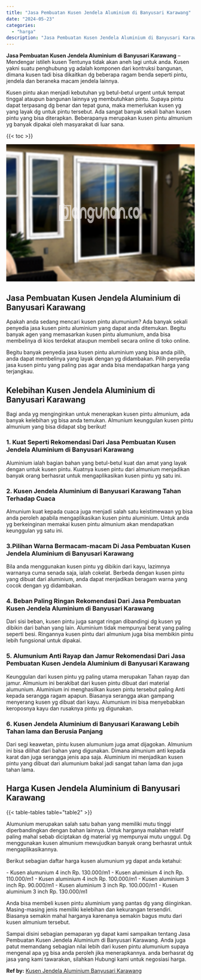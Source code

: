 ```yaml
---
title: "Jasa Pembuatan Kusen Jendela Aluminium di Banyusari Karawang"
date: "2024-05-23"
categories: 
  - "harga"
description: "Jasa Pembuatan Kusen Jendela Aluminium di Banyusari Karawang. Sampai disini sebagian pemaparan yg dapat kami sampaikan tentang Jasa Pembuatan Kusen Jendela A..."
---
```


**Jasa Pembuatan Kusen Jendela Aluminium di Banyusari Karawang** – Mendengar istileh kusen Tentunya tidak akan aneh lagi untuk anda. Kusen yakni suatu penghubung yg adalah komponen dari kontruksi bangunan, dimana kusen tadi bisa dikaitkan dg beberapa ragam benda seperti pintu, jendela dan beraneka macam jendela lainnya.

Kusen pintu akan menjadi kebutuhan yg betul-betul urgent untuk tempat tinggal ataupun bangunan lainnya yg membutuhkan pintu. Supaya pintu dapat terpasang dg benar dan tepat guna, maka memerlukan kusen yg yang layak dg untuk pintu tersebut. Ada sangat banyak sekali bahan kusen pintu yang bisa diterapkan. Beberapanya merupakan kusen pintu almunium yg banyak dipakai oleh masyarakat di luar sana.

{{< toc >}}

![Jasa Pembuatan Kusen Jendela Aluminium di Banyusari Karawang](/images/harga-kusen-jendela-alumunium-30.png)

## Jasa Pembuatan Kusen Jendela Aluminium di Banyusari Karawang

Apakah anda sedang mencari kusen pintu alumunium? Ada banyak sekali penyedia jasa kusen pintu aluminium yang dapat anda ditemukan. Begitu banyak agen yang memasarkan kusen pintu alumunium, anda bisa membelinya di kios terdekat ataupun membeli secara online di toko online.

Begitu banyak penyedia jasa kusen pintu aluminium yang bisa anda pilih, anda dapat membelinya yang layak dengan yg didambakan. Pilih penyedia jasa kusen pintu yang paling pas agar anda bisa mendapatkan harga yang terjangkau.

## Kelebihan Kusen Jendela Aluminium di Banyusari Karawang

Bagi anda yg menginginkan untuk menerapkan kusen pintu almunium, ada banyak kelebihan yg bisa anda temukan. Almunium keunggulan kusen pintu almunium yang bisa didapat sbg berikut!

### 1\. Kuat Seperti Rekomendasi Dari Jasa Pembuatan Kusen Jendela Aluminium di Banyusari Karawang

Aluminium ialah bagian bahan yang betul-betul kuat dan amat yang layak dengan untuk kusen pintu. Kuatnya kusen pintu dari almunium menjadikan banyak orang berhasrat untuk mengaplikasikan kusen pintu yg satu ini.

### 2\. Kusen Jendela Aluminium di Banyusari Karawang Tahan Terhadap Cuaca

Almunium kuat kepada cuaca juga menjadi salah satu keistimewaan yg bisa anda peroleh apabila mengaplikasikan kusen pintu aluminium. Untuk anda yg berkeinginan memakai kusen pintu almunium akan mendapatkan keunggulan yg satu ini.

### 3.Pilihan Warna Bermacam-macam Di Jasa Pembuatan Kusen Jendela Aluminium di Banyusari Karawang

Bila anda menggunakan kusen pintu yg dibikin dari kayu, lazimnya warnanya cuma senada saja, ialah cokelat. Berbeda dengan kusen pintu yang dibuat dari aluminium, anda dapat menjadikan beragam warna yang cocok dengan yg didambakan.

### 4\. Beban Paling Ringan Rekomendasi Dari Jasa Pembuatan Kusen Jendela Aluminium di Banyusari Karawang

Dari sisi beban, kusen pintu juga sangat ringan dibandingi dg kusen yg dibikin dari bahan yang lain. Aluminium tidak mempunyai berat yang paling seperti besi. Ringannya kusen pintu dari almunium juga bisa membikin pintu lebih fungsional untuk dipakai.

### 5\. Alumunium Anti Rayap dan Jamur Rekomendasi Dari Jasa Pembuatan Kusen Jendela Aluminium di Banyusari Karawang

Keunggulan dari kusen pintu yg paling utama merupakan Tahan rayap dan jamur. Almunium ini berakibat dari kusen pintu dibuat dari material alumunium. Aluminium ini menghasilkan kusen pintu tersebut paling Anti kepada serangga ragam apapun. Biasanya serangga akan gampang menyerang kusen yg dibuat dari kayu. Alumunium ini bisa menyebabkan keroposnya kayu dan rusaknya pintu yg digunakan.

### 6\. Kusen Jendela Aluminium di Banyusari Karawang Lebih Tahan lama dan Berusia Panjang

Dari segi keawetan, pintu kusen alumunium juga amat dijagokan. Almunium ini bisa dilihat dari bahan yang digunakan. Dimana almunium anti kepada karat dan juga serangga jenis apa saja. Aluminium ini menjadikan kusen pintu yang dibuat dari alumunium bakal jadi sangat tahan lama dan juga tahan lama.

## Harga Kusen Jendela Aluminium di Banyusari Karawang

{{< table-tables table="table2" >}}

Alumunium merupakan salah satu bahan yang memiliki mutu tinggi diperbandingkan dengan bahan lainnya. Untuk harganya malahan relatif paling mahal sebab diciptakan dg material yg mempunyai mutu unggul. Dg menggunakan kusen almunium mewujudkan banyak orang berhasrat untuk mengaplikasikannya.

Berikut sebagian daftar harga kusen alumunium yg dapat anda ketahui:

\- Kusen alumunium 4 inch Rp. 130.000/m1 - Kusen aluminium 4 inch Rp. 110.000/m1 - Kusen aluminium 4 inch Rp. 100.000/m1 - Kusen aluminium 3 inch Rp. 90.000/m1 - Kusen aluminium 3 inch Rp. 100.000/m1 - Kusen aluminium 3 inch Rp. 130.000/m1

Anda bisa membeli kusen pintu aluminium yang pantas dg yang diinginkan. Masing-masing jenis memiliki kelebihan dan kekurangan tersendiri. Biasanya semakin mahal harganya karenanya semakin bagus mutu dari kusen almunium tersebut.

Sampai disini sebagian pemaparan yg dapat kami sampaikan tentang Jasa Pembuatan Kusen Jendela Aluminium di Banyusari Karawang. Anda juga patut memandang sebagian nilai lebih dari kusen pintu alumunium supaya mengenal apa yg bisa anda peroleh jika menerapkannya. anda berhasrat dg jasa yang kami tawarakan, silahkan Hubungi kami untuk negosiasi harga.

**Ref by:** [Kusen Jendela Aluminium Banyusari Karawang](https://id.wikipedia.org/wiki/Kusen)
